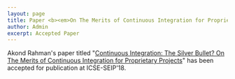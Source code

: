 ```yaml
---
layout: page
title: Paper <b><em>On The Merits of Continuous Integration for Proprietary Projects</em></b> accepted at ICSE-SEIP'18
author: Admin
excerpt: Accepted Paper
---
```


Akond Rahman's paper titled "[Continuous Integration: The Silver Bullet? On The Merits of Continuous Integration for Proprietary Projects](https://arxiv.org/pdf/1711.03933)" has been accepted for publication at ICSE-SEIP'18.